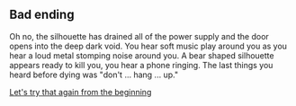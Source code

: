 ## Bad ending

Oh no, the silhouette has drained all of the power supply and the door opens into the deep dark void. You hear soft music play around you as you hear a loud metal stomping noise around you. A bear shaped silhouette appears ready to kill you, you hear a phone ringing. The last things you heard before dying was "don't ... hang ... up."

[Let's try that again from the beginning](start.md)
